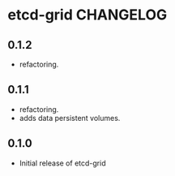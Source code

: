 # etcd-grid CHANGELOG

0.1.2
-----
- refactoring.

0.1.1
-----
- refactoring.
- adds data persistent volumes.

0.1.0
-----
- Initial release of etcd-grid

